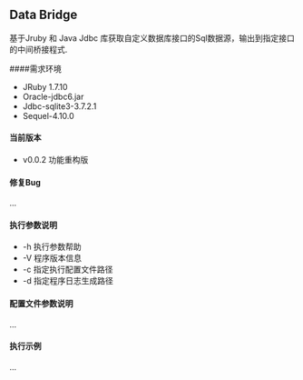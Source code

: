 ## Data Bridge

  基于Jruby 和 Java Jdbc 库获取自定义数据库接口的Sql数据源，输出到指定接口的中间桥接程式.

####需求环境

  * JRuby 1.7.10
  * Oracle-jdbc6.jar
  * Jdbc-sqlite3-3.7.2.1
  * Sequel-4.10.0

#### 当前版本  

  * v0.0.2 功能重构版

#### 修复Bug  
  ...

#### 执行参数说明  

  +  -h 执行参数帮助
  +  -V 程序版本信息
  +  -c 指定执行配置文件路径
  +  -d 指定程序日志生成路径

#### 配置文件参数说明
  ...

#### 执行示例
  ...
